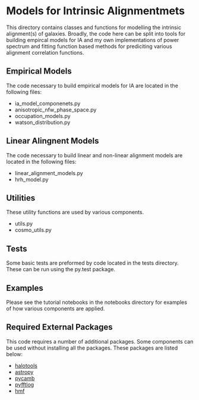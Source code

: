 # Models for Intrinsic Alignmentmets

This directory contains classes and functions for modelling the intrinsic alignment(s) of galaxies.  Broadly, the code here can be split into tools for building empircal models for IA and my own implementations of power spectrum and fitting function based methods for prediciting various alignment correlation functions.

## Empirical Models
The code necessary to build empirical models for IA are located in the following files:
* ia\_model\_componenets.py
* anisotropic\_nfw\_phase\_space.py
* occupation\_models.py
* watson\_distribution.py

## Linear Alingnent Models
The code necessary to build linear and non-linear alignment models are located in the following files:
* linear\_alignment\_models.py
* hrh\_model.py

## Utilities
These utility functions are used by various components.
* utils.py
* cosmo\_utils.py

## Tests
Some basic tests are preformed by code located in the tests directory.  These can be run using the py.test package.

## Examples
Please see the tutorial notebooks in the notebooks directory for examples of how various components are applied.

## Required External Packages
This code requires a number of additional packages.  Some components can be used without installing all the packages.  These packages are listed below:

* [halotools](https://halotools.readthedocs.io/en/latest/)
* [astropy](http://www.astropy.org)
* [pycamb](http://camb.readthedocs.io/en/latest/)
* [pyfftlog](https://github.com/McWilliamsCenter/pyfftlog)
* [hmf](http://hmf.readthedocs.io/en/latest/)
